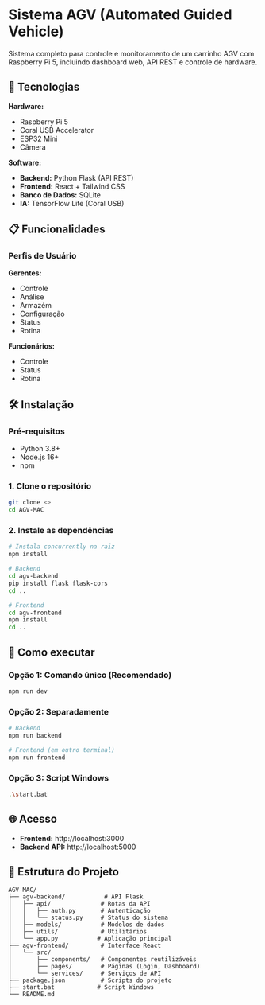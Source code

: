 # Sistema AGV (Automated Guided Vehicle)

Sistema completo para controle e monitoramento de um carrinho AGV com Raspberry Pi 5, incluindo dashboard web, API REST e controle de hardware.

## 🚀 Tecnologias

**Hardware:**
- Raspberry Pi 5
- Coral USB Accelerator
- ESP32 Mini
- Câmera

**Software:**
- **Backend:** Python Flask (API REST)
- **Frontend:** React + Tailwind CSS
- **Banco de Dados:** SQLite
- **IA:** TensorFlow Lite (Coral USB)

## 📋 Funcionalidades

### Perfis de Usuário

**Gerentes:**
- Controle
- Análise
- Armazém
- Configuração
- Status
- Rotina

**Funcionários:**
- Controle
- Status
- Rotina

## 🛠️ Instalação

### Pré-requisitos
- Python 3.8+
- Node.js 16+
- npm

### 1. Clone o repositório
```bash
git clone <>
cd AGV-MAC
```

### 2. Instale as dependências
```bash
# Instala concurrently na raiz
npm install

# Backend
cd agv-backend
pip install flask flask-cors
cd ..

# Frontend
cd agv-frontend
npm install
cd ..
```

## 🚀 Como executar

### Opção 1: Comando único (Recomendado)
```bash
npm run dev
```

### Opção 2: Separadamente
```bash
# Backend
npm run backend

# Frontend (em outro terminal)
npm run frontend
```

### Opção 3: Script Windows
```bash
.\start.bat
```

## 🌐 Acesso

- **Frontend:** http://localhost:3000
- **Backend API:** http://localhost:5000

## 📁 Estrutura do Projeto

```
AGV-MAC/
├── agv-backend/           # API Flask
│   ├── api/              # Rotas da API
│   │   ├── auth.py       # Autenticação
│   │   └── status.py     # Status do sistema
│   ├── models/           # Modelos de dados
│   ├── utils/            # Utilitários
│   └── app.py           # Aplicação principal
├── agv-frontend/         # Interface React
│   └── src/
│       ├── components/   # Componentes reutilizáveis
│       ├── pages/        # Páginas (Login, Dashboard)
│       └── services/     # Serviços de API
├── package.json          # Scripts do projeto
├── start.bat            # Script Windows
└── README.md
```